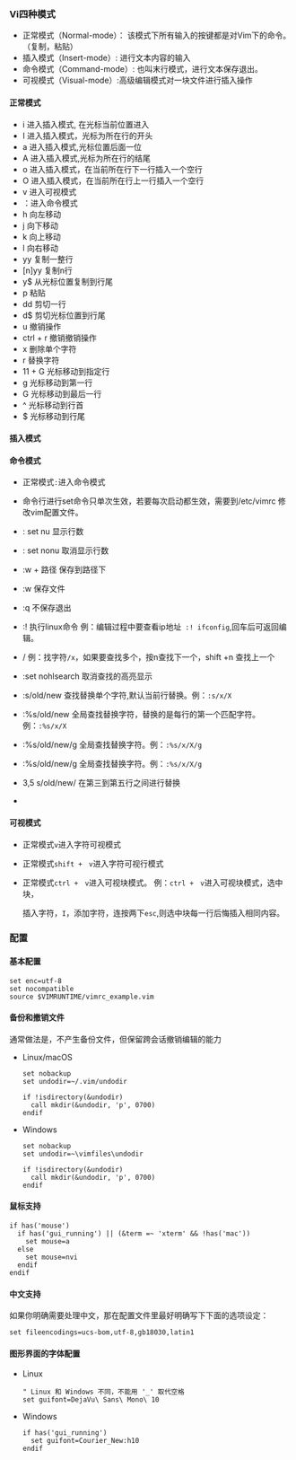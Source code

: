 

### Vi四种模式

- 正常模式（Normal-mode）： 该模式下所有输入的按键都是对Vim下的命令。（复制，粘贴）
- 插入模式（Insert-mode）: 进行文本内容的输入
- 命令模式（Command-mode）: 也叫末行模式，进行文本保存退出。
- 可视模式（Visual-mode）:高级编辑模式对一块文件进行插入操作

#### 正常模式

- i 进入插入模式, 在光标当前位置进入
- I 进入插入模式，光标为所在行的开头
- a 进入插入模式,光标位置后面一位
- A 进入插入模式,光标为所在行的结尾
- o 进入插入模式，在当前所在行下一行插入一个空行
- O 进入插入模式，在当前所在行上一行插入一个空行
- v 进入可视模式
- ：进入命令模式
- h 向左移动
- j 向下移动
- k 向上移动
- l 向右移动
- yy 复制一整行
- [n]yy 复制n行
- y$ 从光标位置复制到行尾
- p 粘贴
- dd 剪切一行
- d$ 剪切光标位置到行尾
- u 撤销操作
- ctrl + r 撤销撤销操作
- x 删除单个字符
- r 替换字符
- 11 + G 光标移动到指定行
- g 光标移动到第一行
- G 光标移动到最后一行
- ^ 光标移动到行首
- $ 光标移动到行尾

#### 插入模式



#### 命令模式

- 正常模式`:`进入命令模式

- 命令行进行set命令只单次生效，若要每次启动都生效，需要到/etc/vimrc 修改vim配置文件。

- : set nu 显示行数 
- : set nonu 取消显示行数
- :w + 路径 保存到路径下
- :w 保存文件
- :q 不保存退出
- :! 执行linux命令 例：编辑过程中要查看ip地址` :! ifconfig`,回车后可返回编辑。

- /  例：找字符`/x`，如果要查找多个，按n查找下一个，shift +n 查找上一个
- :set nohlsearch 取消查找的高亮显示
- :s/old/new 查找替换单个字符,默认当前行替换。例：`:s/x/X`
- :%s/old/new 全局查找替换字符，替换的是每行的第一个匹配字符。例：`:%s/x/X`
- :%s/old/new/g 全局查找替换字符。例：`:%s/x/X/g`
- :%s/old/new/g 全局查找替换字符。例：`:%s/x/X/g`
- 3,5 s/old/new/ 在第三到第五行之间进行替换
- 

#### 可视模式

- 正常模式`v`进入字符可视模式

- 正常模式`shift +　v`进入字符可视行模式

- 正常模式`ctrl +　v`进入可视块模式。 例：`ctrl +　v`进入可视块模式，选中块，

  插入字符，`I`，添加字符，连按两下`esc`,则选中块每一行后悔插入相同内容。

### 配置

#### 基本配置

```shell
set enc=utf-8
set nocompatible
source $VIMRUNTIME/vimrc_example.vim
```

####  备份和撤销文件 

 通常做法是，不产生备份文件，但保留跨会话撤销编辑的能力 

- Linux/macOS 

  ```shell
  set nobackup
  set undodir=~/.vim/undodir
  
  if !isdirectory(&undodir)
    call mkdir(&undodir, 'p', 0700)
  endif
  ```

- Windows

  ```shell
  set nobackup
  set undodir=~\vimfiles\undodir

  if !isdirectory(&undodir)
    call mkdir(&undodir, 'p', 0700)
  endif
  ```
  

####  鼠标支持 

```shell
if has('mouse')
  if has('gui_running') || (&term =~ 'xterm' && !has('mac'))
    set mouse=a
  else
    set mouse=nvi
  endif
endif
```

####  中文支持 

如果你明确需要处理中文，那在配置文件里最好明确写下下面的选项设定： 

```shell
set fileencodings=ucs-bom,utf-8,gb18030,latin1
```

####  图形界面的字体配置 

- Linux

  ```shell
  " Linux 和 Windows 不同，不能用 '_' 取代空格
  set guifont=DejaVu\ Sans\ Mono\ 10
  ```

- Windows

  ```shell
  if has('gui_running')
    set guifont=Courier_New:h10
  endif
  ```

  

